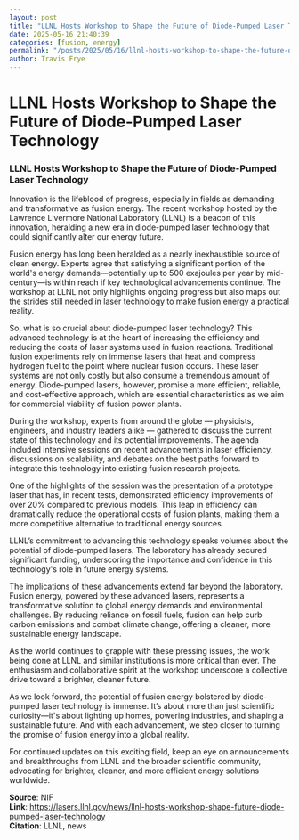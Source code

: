 ```yaml
---
layout: post
title: "LLNL Hosts Workshop to Shape the Future of Diode-Pumped Laser Technology"
date: 2025-05-16 21:40:39
categories: [fusion, energy]
permalink: "/posts/2025/05/16/llnl-hosts-workshop-to-shape-the-future-of-diode-pumped-laser-technology/"
author: Travis Frye
---
```


# LLNL Hosts Workshop to Shape the Future of Diode-Pumped Laser Technology

### LLNL Hosts Workshop to Shape the Future of Diode-Pumped Laser Technology

Innovation is the lifeblood of progress, especially in fields as demanding and transformative as fusion energy. The recent workshop hosted by the Lawrence Livermore National Laboratory (LLNL) is a beacon of this innovation, heralding a new era in diode-pumped laser technology that could significantly alter our energy future. 

Fusion energy has long been heralded as a nearly inexhaustible source of clean energy. Experts agree that satisfying a significant portion of the world's energy demands—potentially up to 500 exajoules per year by mid-century—is within reach if key technological advancements continue. The workshop at LLNL not only highlights ongoing progress but also maps out the strides still needed in laser technology to make fusion energy a practical reality.

So, what is so crucial about diode-pumped laser technology? This advanced technology is at the heart of increasing the efficiency and reducing the costs of laser systems used in fusion reactions. Traditional fusion experiments rely on immense lasers that heat and compress hydrogen fuel to the point where nuclear fusion occurs. These laser systems are not only costly but also consume a tremendous amount of energy. Diode-pumped lasers, however, promise a more efficient, reliable, and cost-effective approach, which are essential characteristics as we aim for commercial viability of fusion power plants.

During the workshop, experts from around the globe — physicists, engineers, and industry leaders alike — gathered to discuss the current state of this technology and its potential improvements. The agenda included intensive sessions on recent advancements in laser efficiency, discussions on scalability, and debates on the best paths forward to integrate this technology into existing fusion research projects.

One of the highlights of the session was the presentation of a prototype laser that has, in recent tests, demonstrated efficiency improvements of over 20% compared to previous models. This leap in efficiency can dramatically reduce the operational costs of fusion plants, making them a more competitive alternative to traditional energy sources.

LLNL’s commitment to advancing this technology speaks volumes about the potential of diode-pumped lasers. The laboratory has already secured significant funding, underscoring the importance and confidence in this technology's role in future energy systems. 

The implications of these advancements extend far beyond the laboratory. Fusion energy, powered by these advanced lasers, represents a transformative solution to global energy demands and environmental challenges. By reducing reliance on fossil fuels, fusion can help curb carbon emissions and combat climate change, offering a cleaner, more sustainable energy landscape.

As the world continues to grapple with these pressing issues, the work being done at LLNL and similar institutions is more critical than ever. The enthusiasm and collaborative spirit at the workshop underscore a collective drive toward a brighter, cleaner future. 

As we look forward, the potential of fusion energy bolstered by diode-pumped laser technology is immense. It’s about more than just scientific curiosity—it's about lighting up homes, powering industries, and shaping a sustainable future. And with each advancement, we step closer to turning the promise of fusion energy into a global reality.

For continued updates on this exciting field, keep an eye on announcements and breakthroughs from LLNL and the broader scientific community, advocating for brighter, cleaner, and more efficient energy solutions worldwide.

**Source**: NIF  
**Link**: https://lasers.llnl.gov/news/llnl-hosts-workshop-shape-future-diode-pumped-laser-technology  
**Citation**: LLNL, news
